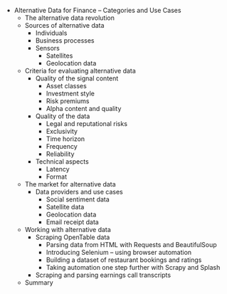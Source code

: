- Alternative Data for Finance – Categories and Use Cases
    - The alternative data revolution
    - Sources of alternative data
        - Individuals
        - Business processes
        - Sensors
            - Satellites
            - Geolocation data
    - Criteria for evaluating alternative data
        - Quality of the signal content
            - Asset classes
            - Investment style
            - Risk premiums
            - Alpha content and quality
        - Quality of the data
            - Legal and reputational risks
            - Exclusivity
            - Time horizon
            - Frequency
            - Reliability
        - Technical aspects
            - Latency
            - Format
    - The market for alternative data
        - Data providers and use cases
            - Social sentiment data
            - Satellite data
            - Geolocation data
            - Email receipt data
    - Working with alternative data
        - Scraping OpenTable data
            - Parsing data from HTML with Requests and BeautifulSoup
            - Introducing Selenium – using browser automation
            - Building a dataset of restaurant bookings and ratings
            - Taking automation one step further with Scrapy and Splash
        - Scraping and parsing earnings call transcripts
    - Summary